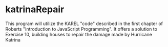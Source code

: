 # katrinaRepair
This program will utilize the KAREL "code" described in the first chapter of Roberts "Introduction to JavaScript Programming".
It offers a solution to Exercise 10, building houses to repair the damage made by Hurricane Katrina
